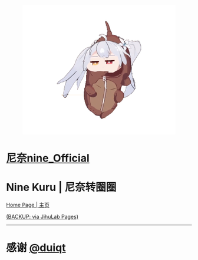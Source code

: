 ﻿

<div align="center"><img src="img/nine_github.gif"></div>

# [尼奈nine_Official](https://space.bilibili.com/163653)


# Nine Kuru | 尼奈转圈圈
[Home Page | 主页](https://nine.xihan.asia/)

[(BACKUP: via JihuLab Pages)](https://xihan123.pages.jihulab.net/nine_kuru/)

***

# 感谢 [@duiqt](https://github.com/duiqt)
